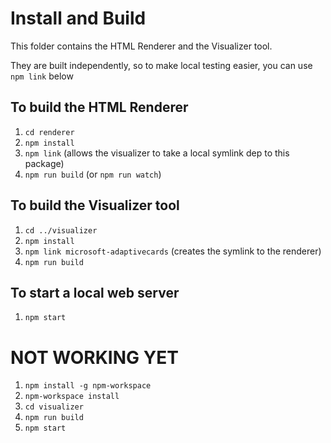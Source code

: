 # Install and Build

This folder contains the HTML Renderer and the Visualizer tool.

They are built independently, so to make local testing easier, you can use `npm link` below

## To build the HTML Renderer

1. `cd renderer`
1. `npm install`
1. `npm link` (allows the visualizer to take a local symlink dep to this package)
1. `npm run build` (or `npm run watch`)

## To build the Visualizer tool

1. `cd ../visualizer`
1. `npm install`
1. `npm link microsoft-adaptivecards` (creates the symlink to the renderer)
1. `npm run build`

## To start a local web server
1. `npm start`




# NOT WORKING YET
1. `npm install -g npm-workspace`
1. `npm-workspace install`
1. `cd visualizer`
1. `npm run build`
1. `npm start`
